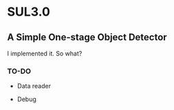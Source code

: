 # SUL3.0

## A Simple One-stage Object Detector

I implemented it. So what?

### TO-DO

- Data reader

- Debug